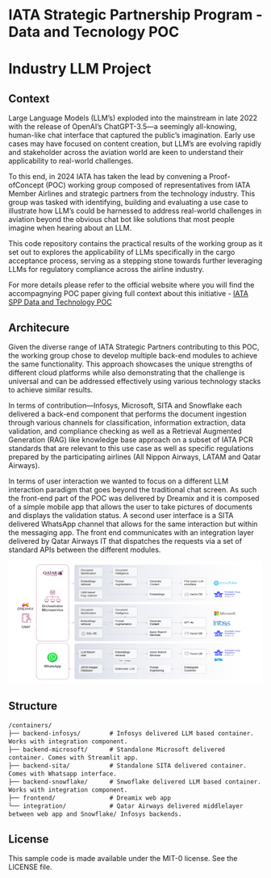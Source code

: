 # IATA Strategic Partnership Program - Data and Tecnology POC 
# Industry LLM Project


## Context 

Large Language Models (LLM’s) exploded into the mainstream
in late 2022 with the release of OpenAI’s ChatGPT-3.5—a
seemingly all-knowing, human-like chat interface that captured
the public’s imagination. Early use cases may have focused
on content creation, but LLM’s are evolving rapidly and
stakeholder across the aviation world are keen to understand
their applicability to real-world challenges.

To this end, in 2024 IATA has taken the lead by convening a Proof-ofConcept (POC) working group composed of representatives
from IATA Member Airlines and strategic partners from the
technology industry. This group was tasked with identifying,
building and evaluating a use case to illustrate how LLM’s
could be harnessed to address real-world challenges in
aviation beyond the obvious chat bot like solutions that most
people imagine when hearing about an LLM. 

This code repository contains the practical results of the working group as it set out
to explores the applicability of LLMs specifically in the cargo acceptance process, serving as a stepping stone towards further leveraging LLMs for regulatory compliance across the airline industry.

For more details please refer to the official website where 
you will find the accompagnying POC paper giving full context about this initiative -  [IATA SPP Data and Technology POC](https://www.iata.org/en/programs/innovation/data-tech/#tab-3.)

## Architecure

Given the diverse range of IATA Strategic Partners
contributing to this POC, the working group chose to develop
multiple back-end modules to achieve the same functionality.
This approach showcases the unique strengths of different
cloud platforms while also demonstrating that the challenge
is universal and can be addressed effectively using various
technology stacks to achieve similar results.

In terms of contribution—Infosys, Microsoft, SITA and
Snowflake each delivered a back-end component that
performs the document ingestion through various channels
for classification, information extraction, data validation,
and compliance checking as well as a Retrieval Augmented
Generation (RAG) like knowledge base approach on a subset
of IATA PCR standards that are relevant to this use case as well
as specific regulations prepared by the participating airlines
(All Nippon Airways, LATAM and Qatar Airways).

In terms of user interaction we wanted to focus on a different
LLM interaction paradigm that goes beyond the traditional
chat screen. As such the front-end part of the POC was
delivered by Dreamix and it is composed of a simple mobile
app that allows the user to take pictures of documents and
displays the validation status. A second user interface is a
SITA delivered WhatsApp channel that allows for the same
interaction but within the messaging app. The front end
communicates with an integration layer delivered by Qatar
Airways IT that dispatches the requests via a set of standard
APIs between the different modules.

![POC Arhitecture](/assets/POC_Architecture.png)

## Structure

```
/containers/
├── backend-infosys/        # Infosys delivered LLM based container. Works with integration component.
├── backend-microsoft/      # Standalone Microsoft delivered container. Comes with Streamlit app.
├── backend-sita/           # Standalone SITA delivered container. Comes with Whatsapp interface.
├── backend-snowflake/      # Snwoflake delivered LLM based container. Works with integration component.
├── frontend/               # Dreamix web app
└── integration/            # Qatar Airways delivered middlelayer between web app and Snowflake/ Infosys backends.
```

## License 

This sample code is made available under the MIT-0 license. See the LICENSE file.